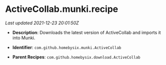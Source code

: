 # ActiveCollab.munki.recipe

_Last updated 2021-12-23 20:01:50Z_

- **Description**: Downloads the latest version of ActiveCollab and imports it into Munki.

- **Identifier**: `com.github.homebysix.munki.ActiveCollab`

- **Parent Recipes**: `com.github.homebysix.download.ActiveCollab`
